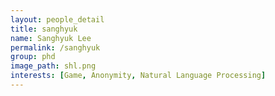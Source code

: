 ```yaml
---
layout: people_detail
title: sanghyuk
name: Sanghyuk Lee
permalink: /sanghyuk
group: phd
image_path: shl.png
interests: [Game, Anonymity, Natural Language Processing]
---
```

